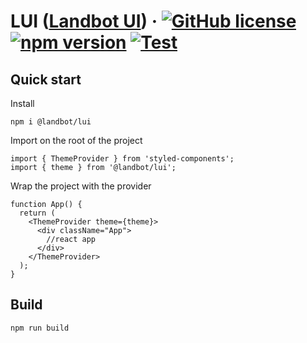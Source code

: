 # LUI ([Landbot UI](https://landbot.io/)) &middot; [![GitHub license](https://img.shields.io/badge/license-MIT-blue.svg)](https://github.com/landbot-org/lui/blob/main/LICENSE) [![npm version](https://img.shields.io/npm/v/@landbot/lui)](https://www.npmjs.com/package/react) [![Test](https://github.com/landbot-org/lui/actions/workflows/tests.yml/badge.svg)](https://github.com/landbot-org/lui/actions/workflows/tests.yml)

## Quick start

Install

```
npm i @landbot/lui
```

Import on the root of the project

```
import { ThemeProvider } from 'styled-components';
import { theme } from '@landbot/lui';
```

Wrap the project with the provider

```
function App() {
  return (
    <ThemeProvider theme={theme}>
      <div className="App">
        //react app
      </div>
    </ThemeProvider>
  );
}
```

## Build

```
npm run build
```
